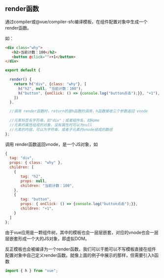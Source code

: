 ## render函数

通过compiler或@vue/compiler-sfc编译模板，在组件配置对象中生成一个render函数。

如：

```html
<div class="why">
   <h2>当前计数：100</h2>
   <button @click="">+1</button>
</div>
```

```js
export default {
  
  render() {
    return h("div", {class: "why"}, [
      h("h2", null, "当前计数：100"),
      h("button", {onClick: () => {console.log("button点击");}}, "+1"),
    ])
  },

  //调用 render函数时，return的是h函数的调用，h函数接收三个参数返回 vnode
  
  //元素标签名字符串，如"div"；或者组件名，如Home
  //元素的属性组成的对象，没有属性时可以为null
  //元素的内容，可以为字符串，或者子元素的vnode组成的数组
};
```



调用 render函数返回vnode，是一个JS对象，如

```js
{
  tag: "div",
  props: { class: "why" },
  children: [
    {
       tag: "h2",
       props: null,
       children: "当前计数：100",
    },
    {
       tag: "button",
       props: { onClick: () => {console.log("button点击");}},
       children: "+1",
    }
  ]
};
```

由于vue应用是一颗组件树，其中的模板也会一层层嵌套，对应的vnode也会一层层嵌套形成一个大的JS对象，即虚拟DOM。



反正模板也会被编译为一个render函数，我们可以干脆可以不写模板直接在组件配置对象中自己定义render函数。就像上面的例子中展示的那样，但需要引入h函数

```js
import { h } from "vue";
```

